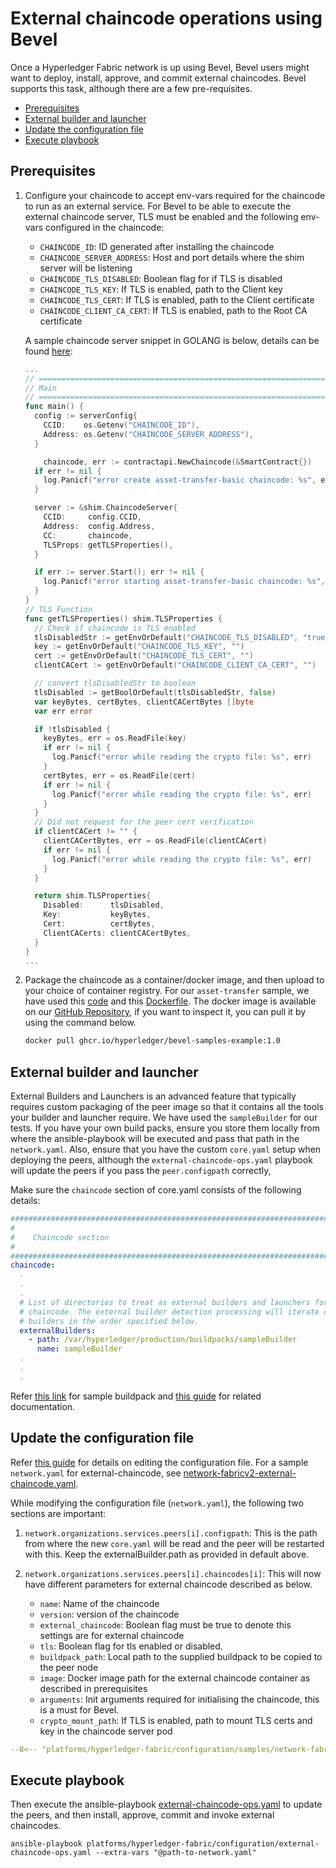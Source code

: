 [//]: # (##############################################################################################)
[//]: # (Copyright Accenture. All Rights Reserved.)
[//]: # (SPDX-License-Identifier: Apache-2.0)
[//]: # (##############################################################################################)
# External chaincode operations using Bevel

Once a Hyperledger Fabric network is up using Bevel, Bevel users might want to deploy, install, approve, and commit external chaincodes. Bevel supports this task, although there are a few pre-requisites.

 - [Prerequisites](#prerequisites)
 - [External builder and launcher](#external-builder-and-launcher)
 - [Update the configuration file](#update-the-configuration-file)
 - [Execute playbook](#execute-playbook)


## Prerequisites

1. Configure your chaincode to accept env-vars required for the chaincode to run as an external service. For Bevel to be able to execute the external chaincode server, TLS must be enabled and the following env-vars configured in the chaincode:
      - `CHAINCODE_ID`: ID generated after installing the chaincode
      - `CHAINCODE_SERVER_ADDRESS`: Host and port details where the shim server will be listening
      - `CHAINCODE_TLS_DISABLED`: Boolean flag for if TLS is disabled
      - `CHAINCODE_TLS_KEY`: If TLS is enabled, path to the Client key
      - `CHAINCODE_TLS_CERT`: If TLS is enabled, path to the Client certificate
      - `CHAINCODE_CLIENT_CA_CERT`: If TLS is enabled, path to the Root CA certificate

    A sample chaincode server snippet in GOLANG is below, details can be found [here](https://github.com/hyperledger/fabric-samples/blob/main/asset-transfer-basic/chaincode-external/assetTransfer.go):
    ```go
    ...
    // ===================================================================================
    // Main
    // ===================================================================================
    func main() {
      config := serverConfig{
        CCID:    os.Getenv("CHAINCODE_ID"),
        Address: os.Getenv("CHAINCODE_SERVER_ADDRESS"),
      }

        chaincode, err := contractapi.NewChaincode(&SmartContract{})
      if err != nil {
        log.Panicf("error create asset-transfer-basic chaincode: %s", err)
      }

      server := &shim.ChaincodeServer{
        CCID:     config.CCID,
        Address:  config.Address,
        CC:       chaincode,
        TLSProps: getTLSProperties(),
      }

      if err := server.Start(); err != nil {
        log.Panicf("error starting asset-transfer-basic chaincode: %s", err)
      }
    }
    // TLS Function
    func getTLSProperties() shim.TLSProperties {
      // Check if chaincode is TLS enabled
      tlsDisabledStr := getEnvOrDefault("CHAINCODE_TLS_DISABLED", "true")
      key := getEnvOrDefault("CHAINCODE_TLS_KEY", "")
      cert := getEnvOrDefault("CHAINCODE_TLS_CERT", "")
      clientCACert := getEnvOrDefault("CHAINCODE_CLIENT_CA_CERT", "")

      // convert tlsDisabledStr to boolean
      tlsDisabled := getBoolOrDefault(tlsDisabledStr, false)
      var keyBytes, certBytes, clientCACertBytes []byte
      var err error

      if !tlsDisabled {
        keyBytes, err = os.ReadFile(key)
        if err != nil {
          log.Panicf("error while reading the crypto file: %s", err)
        }
        certBytes, err = os.ReadFile(cert)
        if err != nil {
          log.Panicf("error while reading the crypto file: %s", err)
        }
      }
      // Did not request for the peer cert verification
      if clientCACert != "" {
        clientCACertBytes, err = os.ReadFile(clientCACert)
        if err != nil {
          log.Panicf("error while reading the crypto file: %s", err)
        }
      }

      return shim.TLSProperties{
        Disabled:      tlsDisabled,
        Key:           keyBytes,
        Cert:          certBytes,
        ClientCACerts: clientCACertBytes,
      }
    }
    ...
    ```
1. Package the chaincode as a container/docker image, and then upload to your choice of container registry. For our `asset-transfer` sample, we have used this [code](https://github.com/hyperledger/fabric-samples/tree/main/asset-transfer-basic/chaincode-external) and this [Dockerfile](https://github.com/hyperledger/fabric-samples/blob/main/asset-transfer-basic/chaincode-external/Dockerfile). The docker image is available on our [GitHub Repository](https://github.com/orgs/hyperledger/packages/container/package/bevel-samples-example), if you want to inspect it, you can pull it by using the command below.
    ```bash
    docker pull ghcr.io/hyperledger/bevel-samples-example:1.0
    ``` 

## External builder and launcher
External Builders and Launchers is an advanced feature that typically requires custom packaging of the peer image so that it contains all the tools your builder and launcher require. We have used the `sampleBuilder` for our tests. If you have your own build packs, ensure you store them locally from where the ansible-playbook will be executed and pass that path in the `network.yaml`. Also, ensure that you have the custom `core.yaml` setup when deploying the peers, although the `external-chaincode-ops.yaml` playbook will update the peers if you pass the `peer.configpath` correctly,

Make sure the `chaincode` section of core.yaml consists of the following details:

```yaml
###############################################################################
#
#    Chaincode section
#
###############################################################################
chaincode:
  .
  .
  .
  # List of directories to treat as external builders and launchers for
  # chaincode. The external builder detection processing will iterate over the
  # builders in the order specified below.
  externalBuilders:
    - path: /var/hyperledger/production/buildpacks/sampleBuilder
      name: sampleBuilder
  .
  .
  .
```

Refer [this link](https://github.com/hyperledger/fabric-samples/tree/main/asset-transfer-basic/chaincode-external/sampleBuilder/bin) for sample buildpack and [this guide](https://hyperledger-fabric.readthedocs.io/en/release-2.2/cc_launcher.html) for related documentation.


## Update the configuration file
Refer [this guide](../networkyaml-fabric.md) for details on editing the configuration file. For a sample `network.yaml` for external-chaincode, see [network-fabricv2-external-chaincode.yaml](https://github.com/hyperledger/bevel/tree/main/platforms/hyperledger-fabric/configuration/samples/network-fabricv2-external-chaincode.yaml).

While modifying the configuration file (`network.yaml`), the following two sections are important:

1. `network.organizations.services.peers[i].configpath`: This is the path from where the new `core.yaml` will be read and the peer will be restarted with this. Keep the externalBuilder.path as provided in default above.

2. `network.organizations.services.peers[i].chaincodes[i]`: This will now have different parameters for external chaincode described as below.
      
    - `name`: Name of the chaincode
    - `version`: version of the chaincode
    - `external_chaincode`: Boolean flag must be true to denote this settings are for external chaincode
    - `tls`: Boolean flag for tls enabled or disabled. 
    - `buildpack_path`: Local path to the supplied buildpack to be copied to the peer node
    - `image`: Docker image path for the external chaincode container as described in prerequisites
    - `arguments`: Init arguments required for initialising the chaincode, this is a must for Bevel.
    - `crypto_mount_path`: If TLS is enabled, path to mount TLS certs and key in the chaincode server pod

```yaml
--8<-- "platforms/hyperledger-fabric/configuration/samples/network-fabricv2-external-chaincode.yaml:289:319"
```

## Execute playbook

Then execute the ansible-playbook [external-chaincode-ops.yaml](https://github.com/hyperledger/bevel/tree/main/platforms/hyperledger-fabric/configuration/external-chaincode-ops.yaml) to update the peers, and then install, approve, commit and invoke external chaincodes.

```
ansible-playbook platforms/hyperledger-fabric/configuration/external-chaincode-ops.yaml --extra-vars "@path-to-network.yaml"
```
